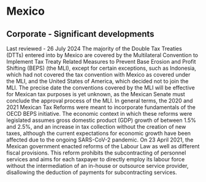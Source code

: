 # Mexico
## Corporate - Significant developments
Last reviewed - 26 July 2024
The majority of the Double Tax Treaties (DTTs) entered into by Mexico are covered by the Multilateral Convention to Implement Tax Treaty Related Measures to Prevent Base Erosion and Profit Shifting (BEPS) (the MLI), except for certain exceptions, such as Indonesia, which had not covered the tax convention with Mexico as covered under the MLI, and the United States of America, which decided not to join the MLI. The precise date the conventions covered by the MLI will be effective for Mexican tax purposes is yet unknown, as the Mexican Senate must conclude the approval process of the MLI.
In general terms, the 2020 and 2021 Mexican Tax Reforms were meant to incorporate fundamentals of the OECD BEPS initiative. The economic context in which these reforms were legislated assumes gross domestic product (GDP) growth of between 1.5% and 2.5%, and an increase in tax collection without the creation of new taxes, although the current expectations for economic growth have been affected due to the ongoing SARS-CoV-2 pandemic.
On 23 April 2021, the Mexican government enacted reforms of the Labour Law as well as different fiscal provisions. This reform prohibits the subcontracting of personnel services and aims for each taxpayer to directly employ its labour force without the intermediation of an in-house or outsource service provider, disallowing the deduction of payments for subcontracting services.

